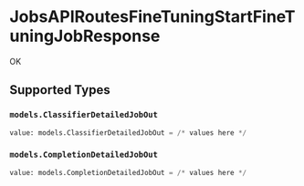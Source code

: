 # JobsAPIRoutesFineTuningStartFineTuningJobResponse

OK


## Supported Types

### `models.ClassifierDetailedJobOut`

```python
value: models.ClassifierDetailedJobOut = /* values here */
```

### `models.CompletionDetailedJobOut`

```python
value: models.CompletionDetailedJobOut = /* values here */
```

